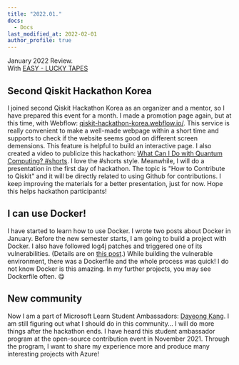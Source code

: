 ```yaml
---
title: "2022.01."
docs:
  - Docs
last_modified_at: 2022-02-01
author_profile: true
---
```


January 2022 Review.<br/>
With [EASY - LUCKY TAPES](https://youtu.be/DY0_U6tYFhk)

## Second Qiskit Hackathon Korea

I joined second Qiskit Hackathon Korea as an organizer and a mentor,
so I have prepared this event for a month.
I made a promotion page again, but at this time, with Webflow: [qiskit-hackathon-korea.webflow.io/](https://qiskit-hackathon-korea.webflow.io/).
This service is really convenient to make a well-made webpage within a short time and
supports to check if the website seems good on different screen demensions.
This feature is helpful to build an interactive page.
I also created a video to publicize this hackathon:
[What Can I Do with Quantum Computing? #shorts](https://youtube.com/shorts/6SgkwuXRBUA?feature=share).
I love the #shorts style.
Meanwhile, I will do a presentation in the first day of hackathon.
The topic is "How to Contribute to Qiskit" and it will be directly related to using Github for contributions.
I keep improving the materials for a better presentation, just for now. Hope this helps hackathon participants!

## I can use Docker!

I have started to learn how to use Docker.
I wrote two posts about Docker in January.
Before the new semester starts, I am going to build a project with Docker.
I also have followed log4j patches and triggered one of its vulnerabilities.
(Details are on [this post](https://tula3and.github.io/security/security-log4j/#).)
While building the vulnerable environment, there was a Dockerfile and the whole process was quick!
I do not know Docker is this amazing.
In my further projects, you may see Dockerfile often. 😋

## New community

Now I am a part of Microsoft Learn Student Ambassadors: [Dayeong Kang](https://studentambassadors.microsoft.com/en-US/profile/183552).
I am still figuring out what I should do in this community...
I will do more things after the hackathon ends.
I have heard this student ambassador program at the open-source contribution event in November 2021.
Through the program, I want to share my experience more and produce many interesting projects with Azure!
